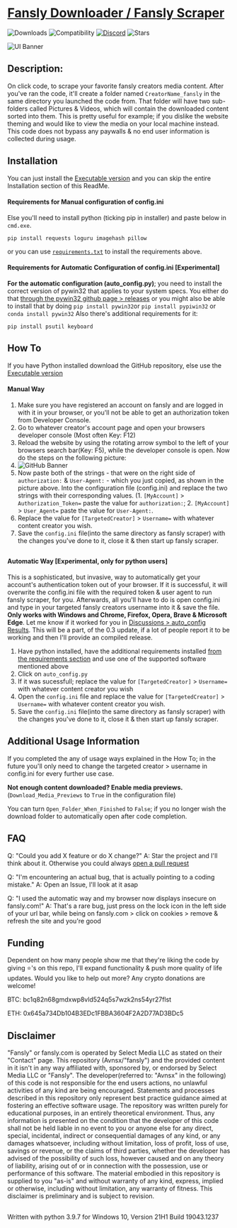 # [Fansly Downloader / Fansly Scraper ](https://github.com/Avnsx/fansly)
![Downloads](https://img.shields.io/github/downloads/Avnsx/fansly/total?color=0078d7&label=🔽%20Downloads.exe&style=flat-square) ![Compatibility](https://img.shields.io/static/v1?style=flat-square&label=%F0%9F%90%8D%20Python&message=3.6%2B&color=blue) [![Discord](https://img.shields.io/discord/522310203828338701?color=6A7EC2&label=Discord&logo=discord&logoColor=ffffff&style=flat-square)](https://discord.gg/Dr8wt84z2E) ![Stars](https://img.shields.io/github/stars/Avnsx/fansly?style=flat-square&label=⭐%20Stars&color=ffc83d)

![UI Banner](https://i.imgur.com/EhL42m3.jpg)
## Description:
On click code, to scrape your favorite fansly creators media content. After you've ran the code, it'll create a folder named ``CreatorName_fansly`` in the same directory you launched the code from. That folder will have two sub-folders called Pictures & Videos, which will contain the downloaded content sorted into them.
This is pretty useful for example; if you dislike the website theming and would like to view the media on your local machine instead. This code does not bypass any paywalls & no end user information is collected during usage.
## Installation
You can just install the [Executable version](https://github.com/Avnsx/fansly/releases) and you can skip the entire Installation section of this ReadMe.

#### Requirements for Manual configuration of config.ini
Else you'll need to install python (ticking pip in installer) and paste below in ``cmd.exe``.

	pip install requests loguru imagehash pillow
or you can use [``requirements.txt``](https://github.com/Avnsx/fansly/blob/main/requirements.txt) to install the requirements above.

#### Requirements for Automatic Configuration of config.ini [Experimental]
**For the automatic configuration (auto_config.py)**; you need to install the correct version of pywin32 that applies to your system specs.
You either do that [through the pywin32 github page > releases](https://github.com/mhammond/pywin32/releases) or you might also be able to install that by doing ``pip install pywin32``or ``pip install pypiwin32`` or ``conda install pywin32``
Also there's additional requirements for it:

	pip install psutil keyboard
## How To
If you have Python installed download the GitHub repository, else use the [Executable version](https://github.com/Avnsx/fansly/releases)
#### Manual Way
1. Make sure you have registered an account on fansly and are logged in with it in your browser, or you'll not be able to get an authorization token from Developer Console.
2. Go to whatever creator's account page and open your browsers developer console (Most often Key: F12)
3. Reload the website by using the rotating arrow symbol to the left of your browsers search bar(Key: F5), while the developer console is open. Now do the steps on the following picture:
4. ![GitHub Banner](https://i.imgur.com/X2L9XFo.png)
5. Now paste both of the strings - that were on the right side of ``authorization:`` & ``User-Agent:`` - which you just copied, as shown in the picture above. Into the configuration file (config.ini) and replace the two strings with their corresponding values. (1. ``[MyAccount]`` > ``Authorization_Token=`` paste the value for ``authorization:``; 2. ``[MyAccount]`` > ``User_Agent=`` paste the value for ``User-Agent:``.
6. Replace the value for ``[TargetedCreator]`` > ``Username=`` with whatever content creator you wish.
7. Save the ``config.ini`` file(into the same directory as fansly scraper) with the changes you've done to it, close it & then start up fansly scraper.
##
#### Automatic Way [Experimental, only for python users]
This is a sophisticated, but invasive, way to automatically get your account's authentication token out of your browser. If it is successful, it will overwrite the config.ini file with the required token & user agent to run fansly scraper, for you. Afterwards, all you'll have to do is open config.ini and type in your targeted fansly creators username into it & save the file. **Only works with Windows and Chrome, Firefox, Opera, Brave & Microsoft Edge**. Let me know if it worked for you in [Discussions > auto_config Results](https://github.com/Avnsx/fansly/discussions/8). This will be a part, of the 0.3 update, if a lot of people report it to be working and then I'll provide an compiled release.
1. Have python installed, have the additional requirements installed [from the requirements section](https://github.com/Avnsx/fansly#requirements-for-automatic-configuration-of-configini-experimental) and use one of the supported software mentioned above
2. Click on ``auto_config.py``
3. If it was sucessfull; replace the value for ``[TargetedCreator]`` > ``Username=`` with whatever content creator you wish
4. Open the ``config.ini`` file and replace the value for ``[TargetedCreator]`` > ``Username=`` with whatever content creator you wish.
5. Save the ``config.ini`` file(into the same directory as fansly scraper) with the changes you've done to it, close it & then start up fansly scraper.
## Additional Usage Information
If you completed the any of usage ways explained in the How To; in the future you'll only need to change the targeted creator > username in config.ini for every further use case.

**Not enough content downloaded? Enable media previews.** (``Download_Media_Previews`` to ``True`` in the configuration file)

You can turn ``Open_Folder_When_Finished`` to ``False``; if you no longer wish the download folder to automatically open after code completion.

## FAQ
Q: "Could you add X feature or do X change?"
A: Star the project and I'll think about it. Otherwise you could always [open a pull request](https://github.com/Avnsx/fansly/pulls)

Q: "I'm encountering an actual bug, that is actually pointing to a coding mistake."
A: Open an Issue, I'll look at it asap

Q: "I used the automatic way and my browser now displays insecure on fansly.com!"
A: That's a rare bug, just press on the lock icon in the left side of your url bar, while being on fansly.com > click on cookies > remove & refresh the site and you're good

## Funding
Dependent on how many people show me that they're liking the code by giving ⭐'s on this repo, I'll expand functionality & push more quality of life updates.
Would you like to help out more? Any crypto donations are welcome!

BTC: bc1q82n68gmdxwp8vld524q5s7wzk2ns54yr27flst

ETH: 0x645a734Db104B3EDc1FBBA3604F2A2D77AD3BDc5

## Disclaimer
"Fansly" or fansly.com is operated by Select Media LLC as stated on their "Contact" page. This repository (Avnsx/"fansly") and the provided content in it isn't in any way affiliated with, sponsored by, or endorsed by Select Media LLC or "Fansly". The developer(referred to: "Avnsx" in the following) of this code is not responsible for the end users actions, no unlawful activities of any kind are being encouraged. Statements and processes described in this repository only represent best practice guidance aimed at fostering an effective software usage. The repository was written purely for educational purposes, in an entirely theoretical environment. Thus, any information is presented on the condition that the developer of this code shall not be held liable in no event to you or anyone else for any direct, special, incidental, indirect or consequential damages of any kind, or any damages whatsoever, including without limitation, loss of profit, loss of use, savings or revenue, or the claims of third parties, whether the developer has advised of the possibility of such loss, however caused and on any theory of liability, arising out of or in connection with the possession, use or performance of this software. The material embodied in this repository is supplied to you "as-is" and without warranty of any kind, express, implied or otherwise, including without limitation, any warranty of fitness. This disclaimer is preliminary and is subject to revision.
##
Written with python 3.9.7 for Windows 10, Version 21H1 Build 19043.1237
